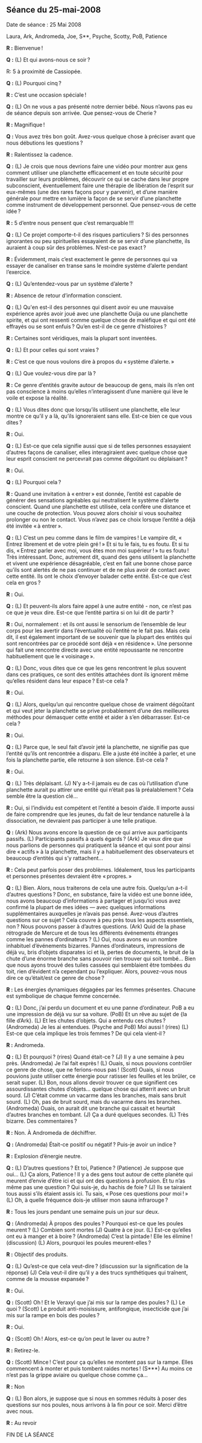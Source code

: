 ## Séance du 25-mai-2008
Date de séance : 25 Mai 2008

Laura, Ark, Andromeda, Joe, S**, Psyche, Scotty, PoB, Patience

**R :** Bienvenue !

**Q :** (L) Et qui avons-nous ce soir ?

R: 5 à proximité de Cassiopée.

**Q :** (L) Pourquoi cinq ?

**R :** C’est une occasion spéciale !

**Q :** (L) On ne vous a pas présenté notre dernier bébé. Nous n’avons pas eu de séance depuis son arrivée. Que pensez-vous de Cherie ?

**R :** Magnifique !

**Q :** Vous avez très bon goût. Avez-vous quelque chose à préciser avant que nous débutions les questions ?

**R :** Ralentissez la cadence.

**Q :** (L) Je crois que nous devrions faire une vidéo pour montrer aux gens comment utiliser une planchette efficacement et en toute sécurité pour travailler sur leurs problèmes, découvrir ce qui se cache dans leur propre subconscient, éventuellement faire une thérapie de libération de l’esprit sur eux-mêmes (une des rares façons pour y parvenir), et d’une manière générale pour mettre en lumière la façon de se servir d’une planchette comme instrument de développement personnel. Que pensez-vous de cette idée ?

**R :** 5 d’entre nous pensent que c’est remarquable !!!

**Q :** (L) Ce projet comporte-t-il des risques particuliers ? Si des personnes ignorantes ou peu spirituelles essayaient de se servir d’une planchette, ils auraient à coup sûr des problèmes. N’est-ce pas exact ?

**R :** Évidemment, mais c’est exactement le genre de personnes qui va essayer de canaliser en transe sans le moindre système d’alerte pendant l’exercice.

**Q :** (L) Qu’entendez-vous par un système d’alerte ?

**R :** Absence de retour d’information conscient.

**Q :** (L) Qu'en est-il des personnes qui disent avoir eu une mauvaise expérience après avoir joué avec une planchette Ouija ou une planchette spirite, et qui ont ressenti comme quelque chose de maléfique et qui ont été effrayés ou se sont enfuis ? Qu’en est-il de ce genre d’histoires ?

**R :** Certaines sont véridiques, mais la plupart sont inventées.

**Q :** (L) Et pour celles qui sont vraies ?

**R :** C’est ce que nous voulons dire à propos du « système d’alerte. »

**Q :** (L) Que voulez-vous dire par là ?

**R :** Ce genre d’entités gravite autour de beaucoup de gens, mais ils n’en ont pas conscience à moins qu’elles n’interagissent d’une manière qui lève le voile et expose la réalité.

**Q :** (L) Vous dites donc que lorsqu’ils utilisent une planchette, elle leur montre ce qu’il y a là, qu’ils ignoreraient sans elle. Est-ce bien ce que vous dites ?

**R :** Oui.

**Q :** (L) Est-ce que cela signifie aussi que si de telles personnes essayaient d’autres façons de canaliser, elles interagiraient avec quelque chose que leur esprit conscient ne percevrait pas comme dégoûtant ou déplaisant ?

**R :** Oui.

**Q :** (L) Pourquoi cela ?

**R :** Quand une invitation à « entrer » est donnée, l’entité est capable de générer des sensations agréables qui neutralisent le système d’alerte conscient. Quand une planchette est utilisée, cela confère une distance et une couche de protection. Vous pouvez alors choisir si vous souhaitez prolonger ou non le contact. Vous n’avez pas ce choix lorsque l’entité a déjà été invitée « à entrer ».

**Q :** (L) C’est un peu comme dans le film de vampires ! Le vampire dit, « Entrez librement et de votre plein gré ! » Et si tu le fais, tu es foutu. Et si tu dis, « Entrez parler avec moi, vous êtes mon moi supérieur ! » tu es foutu ! Très intéressant. Donc, autrement dit, quand des gens utilisent la planchette et vivent une expérience désagréable, c’est en fait une bonne chose parce qu’ils sont alertés de ne pas continuer et de ne plus avoir de contact avec cette entité. Ils ont le choix d’envoyer balader cette entité. Est-ce que c’est cela en gros ?

**R :** Oui.

**Q :** (L) Et peuvent-ils alors faire appel à une autre entité - non, ce n’est pas ce que je veux dire. Est-ce que l’entité partira si on lui dit de partir ?

**R :** Oui, normalement : et ils ont aussi le sensorium de l’ensemble de leur corps pour les avertir dans l’éventualité où l’entité ne le fait pas. Mais cela dit, il est également important de se souvenir que la plupart des entités qui sont rencontrées par ce procédé sont déjà « en résidence ». Une personne qui fait une rencontre directe avec une entité repoussante ne rencontre habituellement que le « voisinage ».

**Q :** (L) Donc, vous dites que ce que les gens rencontrent le plus souvent dans ces pratiques, ce sont des entités attachées dont ils ignorent même qu’elles résident dans leur espace ? Est-ce cela ?

**R :** Oui.

**Q :** (L) Alors, quelqu’un qui rencontre quelque chose de vraiment dégoûtant et qui veut jeter la planchette se prive probablement d’une des meilleures méthodes pour démasquer cette entité et aider à s’en débarrasser. Est-ce cela ?

**R :** Oui.

**Q :** (L) Parce que, le seul fait d’avoir jeté la planchette, ne signifie pas que l’entité qu’ils ont rencontrée a disparu. Elle a juste été incitée à parler, et une fois la planchette partie, elle retourne à son silence. Est-ce cela ?

**R :** Oui.

**Q :** (L) Très déplaisant. (J) N’y a-t-il jamais eu de cas où l’utilisation d’une planchette aurait pu attirer une entité qui n’était pas là préalablement ? Cela semble être la question clé…

**R :** Oui, si l’individu est compétent et l’entité a besoin d’aide. Il importe aussi de faire comprendre que les jeunes, du fait de leur tendance naturelle à la dissociation, ne devraient pas participer à une telle pratique.

**Q :** (Ark) Nous avons encore la question de ce qui arrive aux participants passifs. (L) Participants passifs à quels égards ? (Ark) Je veux dire que nous parlions de personnes qui pratiquent la séance et qui sont pour ainsi dire « actifs » à la planchette, mais il y a habituellement des observateurs et beaucoup d’entités qui s’y rattachent…

**R :** Cela peut parfois poser des problèmes. Idéalement, tous les participants et personnes présentes devraient être « propres. »

**Q :** (L) Bien. Alors, nous traiterons de cela une autre fois. Quelqu’un a-t-il d’autres questions ? Donc, en substance, faire la vidéo est une bonne idée, nous avons beaucoup d’informations à partager et jusqu’ici vous avez confirmé la plupart de mes idées — avec quelques informations supplémentaires auxquelles je n’avais pas pensé. Avez-vous d’autres questions sur ce sujet ? Cela couvre à peu près tous les aspects essentiels, non ? Nous pouvons passer à d’autres questions. (Ark) Quid de la phase rétrograde de Mercure et de tous les différents événements étranges comme les pannes d’ordinateurs ? (L) Oui, nous avons eu un nombre inhabituel d’événements bizarres. Pannes d’ordinateurs, impressions de déjà vu, bris d’objets disparates ici et là, pertes de documents, le bruit de la chute d’une énorme branche sans pouvoir rien trouver qui soit tombé… Bien que nous ayons trouvé des tuiles cassées qui semblaient être tombées du toit, rien d’évident n’a cependant pu l’expliquer. Alors, pouvez-vous nous dire ce qu’était/est ce genre de chose ?

**R :** Les énergies dynamiques dégagées par les femmes présentes. Chacune est symbolique de chaque femme concernée.

**Q :** (L) Donc, j’ai perdu un document et eu une panne d’ordinateur. PoB a eu une impression de déjà vu sur sa voiture. (PoB) Et un rêve au sujet de {la fille d’Ark}. (L) Et les chutes d’objets. Qui a entendu ces chutes ? (Andromeda) Je les ai entendues. (Psyche and PoB) Moi aussi ! (rires) (L) Est-ce que cela implique les trois femmes ? De qui cela vient-il ?

**R :** Andromeda.

**Q :** (L) Et pourquoi ? (rires) Quand était-ce ? (J) Il y a une semaine à peu près. (Andromeda) Je l’ai fait exprès ! (L) Ouais, si nous pouvions contrôler ce genre de chose, que ne ferions-nous pas ! (Scott) Ouais, si nous pouvions juste utiliser cette énergie pour ratisser les feuilles et les brûler, ce serait super. (L) Bon, nous allons devoir trouver ce que signifient ces assourdissantes chutes d’objets… quelque chose qui atterrit avec un bruit sourd. (J) C’était comme un vacarme dans les branches, mais sans bruit sourd. (L) Oh, pas de bruit sourd, mais du vacarme dans les branches. (Andromeda) Ouais, on aurait dit une branche qui cassait et heurtait d’autres branches en tombant. (J) Ça a duré quelques secondes. (L) Très bizarre. Des commentaires ?

**R :** Non. À Andromeda de déchiffrer.

**Q :** (Andromeda) Était-ce positif ou négatif ? Puis-je avoir un indice ?

**R :** Explosion d’énergie neutre.

**Q :** (L) D’autres questions ? Et toi, Patience ? (Patience) Je suppose que oui… (L) Ça alors, Patience ! Il y a des gens tout autour de cette planète qui meurent d’envie d’être ici et qui ont des questions à profusion. Et tu n’as même pas une question ? Qui suis-je, du hachis de foie ? (J) Ils se tairaient tous aussi s’ils étaient assis ici. Tu sais, « Pose ces questions pour moi ! » (L) Oh, à quelle fréquence dois-je utiliser mon sauna infrarouge ?

**R :** Tous les jours pendant une semaine puis un jour sur deux.

**Q :** (Andromeda) À propos des poules ? Pourquoi est-ce que les poules meurent ? (L) Combien sont mortes (J) Quatre à ce jour. (L) Est-ce qu’elles ont eu à manger et à boire ? (Andromeda) C’est la pintade ! Elle les élimine ! (discussion) (L) Alors, pourquoi les poules meurent-elles ?

**R :** Objectif des produits.

**Q :** (L) Qu’est-ce que cela veut-dire ? (discussion sur la signification de la réponse) (J) Cela veut-il dire qu’il y a des trucs synthétiques qui traînent, comme de la mousse expansée ?

**R :** Oui.

**Q :** (Scott) Oh ! Et le Veraxyl que j’ai mis sur la rampe des poules ? (L) Le quoi ? (Scott) Le produit anti-moisissure, antifongique, insecticide que j’ai mis sur la rampe en bois des poules ?

**R :** Oui.

**Q :** (Scott) Oh ! Alors, est-ce qu’on peut le laver ou autre ?

**R :** Retirez-le.

**Q :** (Scott) Mince ! C’est pour ça qu’elles ne montent pas sur la rampe. Elles commencent à monter et puis tombent raides mortes ! (S***) Au moins ce n’est pas la grippe aviaire ou quelque chose comme ça…

**R :** Non

**Q :** (L) Bon alors, je suppose que si nous en sommes réduits à poser des questions sur nos poules, nous arrivons à la fin pour ce soir. Merci d’être avec nous.

**R :** Au revoir

FIN DE LA SÉANCE